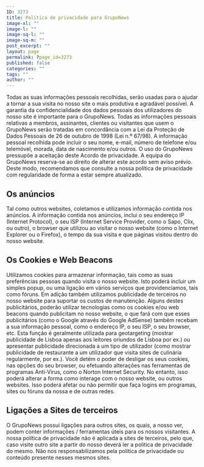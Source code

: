 ```yaml
---
ID: 3273
title: Política de privacidade para GrupoNews
image-xl: ""
image-l: ""
image-sq-l: ""
image-sq-m: ""
post_excerpt: ""
layout: page
permalink: ?page_id=3273
published: false
categories: ""
tags: ""
author: ""
---
```

Todas as suas informações pessoais recolhidas, serão usadas para o ajudar a tornar a sua visita no nosso site o mais produtiva e agradável possível. A garantia da confidencialidade dos dados pessoais dos utilizadores do nosso site é importante para o GrupoNews. Todas as informações pessoais relativas a membros, assinantes, clientes ou visitantes que usem o GrupoNews serão tratadas em concordância com a Lei da Proteção de Dados Pessoais de 26 de outubro de 1998 (Lei n.º 67/98). A informação pessoal recolhida pode incluir o seu nome, e-mail, número de telefone e/ou telemóvel, morada, data de nascimento e/ou outros. O uso do GrupoNews pressupõe a aceitação deste Acordo de privacidade. A equipa do GrupoNews reserva-se ao direito de alterar este acordo sem aviso prévio. Deste modo, recomendamos que consulte a nossa <a style="text-decoration: none;" title="Política de privacidade" href="http://politicaprivacidade.com/">política de privacidade</a> com regularidade de forma a estar sempre atualizado.
<h2>Os anúncios</h2>
Tal como outros websites, coletamos e utilizamos informação contida nos anúncios. A informação contida nos anúncios, inclui o seu endereço IP (Internet Protocol), o seu ISP (Internet Service Provider, como o Sapo, Clix, ou outro), o browser que utilizou ao visitar o nosso website (como o Internet Explorer ou o Firefox), o tempo da sua visita e que páginas visitou dentro do nosso website.
<h2>Os Cookies e Web Beacons</h2>
Utilizamos cookies para armazenar informação, tais como as suas preferências pessoas quando visita o nosso website. Isto poderá incluir um simples popup, ou uma ligação em vários serviços que providenciamos, tais como fóruns. Em adição também utilizamos publicidade de terceiros no nosso website para suportar os custos de manutenção. Alguns destes publicitários, poderão utilizar tecnologias como os cookies e/ou web beacons quando publicitam no nosso website, o que fará com que esses publicitários (como o Google através do Google AdSense) também recebam a sua informação pessoal, como o endereço IP, o seu ISP, o seu browser, etc. Esta função é geralmente utilizada para geotargeting (mostrar publicidade de Lisboa apenas aos leitores oriundos de Lisboa por ex.) ou apresentar publicidade direcionada a um tipo de utilizador (como mostrar publicidade de restaurante a um utilizador que visita sites de culinária regularmente, por ex.). Você detém o poder de desligar os seus cookies, nas opções do seu browser, ou efetuando alterações nas ferramentas de programas Anti-Virus, como o Norton Internet Security. No entanto, isso poderá alterar a forma como interage com o nosso website, ou outros websites. Isso poderá afetar ou não permitir que faça logins em programas, sites ou fóruns da nossa e de outras redes.
<h2>Ligações a Sites de terceiros</h2>
O GrupoNews possui ligações para outros sites, os quais, a nosso ver, podem conter informações / ferramentas úteis para os nossos visitantes. A nossa política de privacidade não é aplicada a sites de terceiros, pelo que, caso visite outro site a partir do nosso deverá ler a politica de privacidade do mesmo. Não nos responsabilizamos pela política de privacidade ou conteúdo presente nesses mesmos sites.